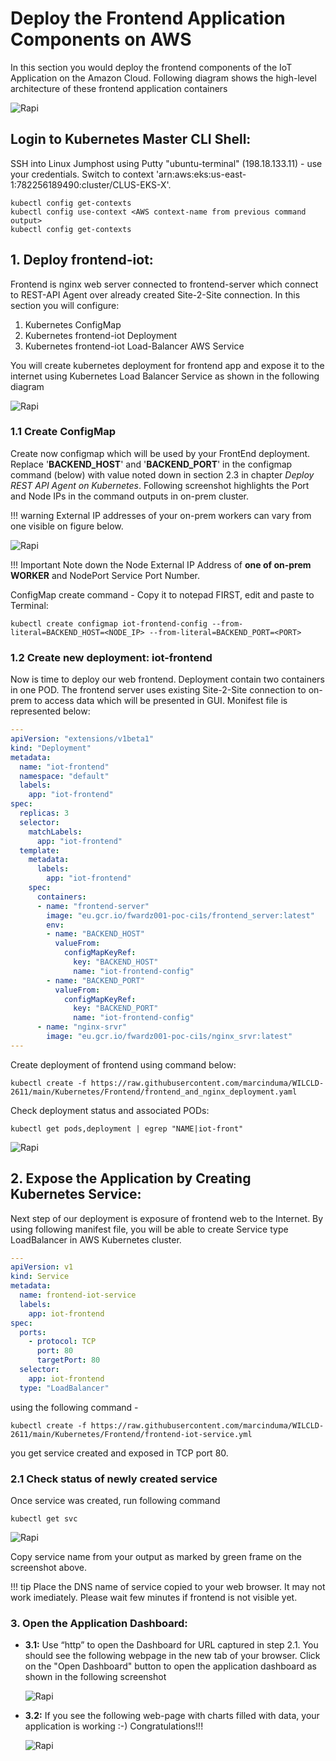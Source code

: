 # Deploy the Frontend Application Components on AWS

In this section you would deploy the frontend components of the IoT Application on the Amazon Cloud. Following diagram shows the high-level architecture of these frontend application containers

![Rapi](https://raw.githubusercontent.com/marcinduma/WILCLD-2611/master/images/frontend_app_architecture.png)


## Login to Kubernetes Master CLI Shell:

SSH into Linux Jumphost using Putty "ubuntu-terminal" (198.18.133.11) - use your credentials. Switch to context 'arn:aws:eks:us-east-1:782256189490:cluster/CLUS-EKS-X'.

	kubectl config get-contexts
	kubectl config use-context <AWS context-name from previous command output>
	kubectl config get-contexts

## 1. Deploy frontend-iot:

Frontend is nginx web server connected to frontend-server which connect to REST-API Agent over already created Site-2-Site connection. In this section you will configure:

1. Kubernetes ConfigMap
2. Kubernetes frontend-iot Deployment
3. Kubernetes frontend-iot Load-Balancer AWS Service

You will create kubernetes deployment for frontend app and expose it to the internet using Kubernetes Load Balancer Service as shown in the following diagram

![Rapi](https://raw.githubusercontent.com/marcinduma/WILCLD-2611/master/images/deploy_frontend_srvr.png)

### 1.1 Create ConfigMap

Create now configmap which will be used by your FrontEnd deployment. Replace '**BACKEND\_HOST**' and '**BACKEND\_PORT**' in the configmap command (below) with value noted down in section 2.3 in chapter *Deploy REST API Agent on Kubernetes*.
Following screenshot highlights the Port and Node IPs in the command outputs in on-prem cluster.

!!! warning
	External IP addresses of your on-prem workers can vary from one visible on figure below.
	

![Rapi](https://raw.githubusercontent.com/marcinduma/WILCLD-2611/master/images/restapi-service-ip.png)

!!! Important
	Note down the Node External IP Address of **one of on-prem WORKER** and NodePort Service Port Number.

ConfigMap create command - Copy it to notepad FIRST, edit and paste to Terminal:

	kubectl create configmap iot-frontend-config --from-literal=BACKEND_HOST=<NODE_IP> --from-literal=BACKEND_PORT=<PORT>

### 1.2 Create new deployment: iot-frontend

Now is time to deploy our web frontend. Deployment contain two containers in one POD. The frontend server uses existing Site-2-Site connection to on-prem to access data which will be presented in GUI.
Monifest file is represented below:

```yaml
---
apiVersion: "extensions/v1beta1"
kind: "Deployment"
metadata:
  name: "iot-frontend"
  namespace: "default"
  labels:
    app: "iot-frontend"
spec:
  replicas: 3
  selector:
    matchLabels:
      app: "iot-frontend"
  template:
    metadata:
      labels:
        app: "iot-frontend"
    spec:
      containers:
      - name: "frontend-server"
        image: "eu.gcr.io/fwardz001-poc-ci1s/frontend_server:latest"
        env:
        - name: "BACKEND_HOST"
          valueFrom:
            configMapKeyRef:
              key: "BACKEND_HOST"
              name: "iot-frontend-config"
        - name: "BACKEND_PORT"
          valueFrom:
            configMapKeyRef:
              key: "BACKEND_PORT"
              name: "iot-frontend-config"
      - name: "nginx-srvr"
        image: "eu.gcr.io/fwardz001-poc-ci1s/nginx_srvr:latest"
---
```

Create deployment of frontend using command below:

	kubectl create -f https://raw.githubusercontent.com/marcinduma/WILCLD-2611/main/Kubernetes/Frontend/frontend_and_nginx_deployment.yaml

Check deployment status and associated PODs:

	kubectl get pods,deployment | egrep "NAME|iot-front"

![Rapi](https://raw.githubusercontent.com/marcinduma/WILCLD-2611/master/images/deploy_aws_front-deployment.png)

## 2. Expose the Application by Creating Kubernetes Service:

Next step of our deployment is exposure of frontend web to the Internet. By using following manifest file, you will be able to create Service type LoadBalancer in AWS Kubernetes cluster.

```yaml
---
apiVersion: v1
kind: Service
metadata:
  name: frontend-iot-service
  labels:
    app: iot-frontend
spec:
  ports:
    - protocol: TCP
	  port: 80
      targetPort: 80
  selector:
    app: iot-frontend
  type: "LoadBalancer"
```

using the following command -

	kubectl create -f https://raw.githubusercontent.com/marcinduma/WILCLD-2611/main/Kubernetes/Frontend/frontend-iot-service.yml

you get service created and exposed in TCP port 80.

### 2.1 Check status of newly created service

Once service was created, run following command
	
	kubectl get svc

	
![Rapi](https://raw.githubusercontent.com/marcinduma/WILCLD-2611/master/images/deploy_aws_frontend.png)
	
Copy service name from your output as marked by green frame on the screenshot above.

!!! tip
	Place the DNS name of service copied to your web browser. It may not work imediately. Please wait few minutes if frontend is not visible yet.
	

### 3. Open the Application Dashboard:


* **3.1:** Use “http” to open the Dashboard for URL captured in step 2.1. You should see the following webpage in the new tab of your browser. Click on the "Open Dashboard" button to open the application dashboard as shown in the following screenshot

	![Rapi](https://raw.githubusercontent.com/marcinduma/WILCLD-2611/master/images/deploy_aws_workload.png)
	
* **3.2:** If you see the following web-page with charts filled with data, your application is working :-) Congratulations!!!

	![Rapi](https://raw.githubusercontent.com/marcinduma/WILCLD-2611/master/images/deploy_aws_workload_2.png)


